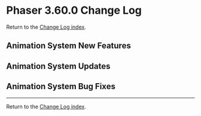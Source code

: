 # Phaser 3.60.0 Change Log

Return to the [Change Log index](CHANGELOG-v3.60.md).

## Animation System New Features



## Animation System Updates



## Animation System Bug Fixes


---------------------------------------

Return to the [Change Log index](CHANGELOG-v3.60.md).
